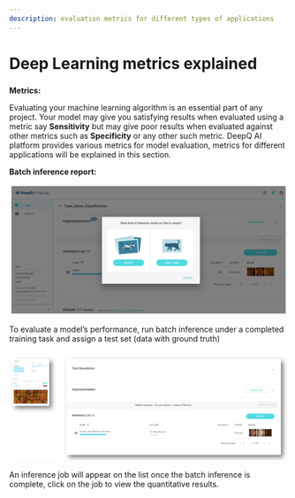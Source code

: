 ```yaml
---
description: evaluation metrics for different types of applications
---
```


# Deep Learning metrics explained

### 
**Metrics:**

Evaluating your machine learning algorithm is an essential part of any project. Your model may give you satisfying results when evaluated using a metric say **Sensitivity** but may give poor results when evaluated against other metrics such as **Specificity** or any other such metric. DeepQ AI platform provides various metrics for model evaluation, metrics for different applications will be explained in this section.


**Batch inference report:**

![](../../.gitbook/assets/image%20%2832%29.png)

To evaluate a model’s performance, run batch inference under a completed training task and assign a test set \(data with ground truth\)

![](../../.gitbook/assets/image%20%28194%29.png)

An inference job will appear on the list once the batch inference is complete, click on the job to view the quantitative results.





